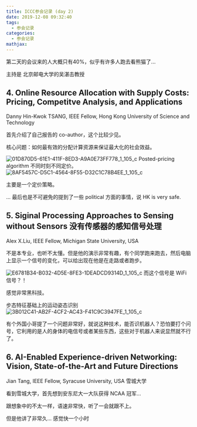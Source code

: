 ```yaml
---
title: ICCC参会记录 (day 2)
date: 2019-12-08 09:32:40
tags:
  - 参会记录
categories:
  - 参会记录
mathjax:
---
```


第二天的会议来的人大概只有40%，似乎有许多人跑去看熊猫了...

主持是 北京邮电大学的吴湛击教授
## 4. Online Resource Allocation with Supply Costs: Pricing, Competitve Analysis, and Applications
Danny Hin-Kwok TSANG, IEEE Fellow, Hong Kong University of Science and Technology

首先介绍了自己报告的 co-author，这个比较少见。

核心问题：如何最有效的分配计算资源来保证最大化的社会效益。

![01D870D5-61E1-411F-8ED3-A9A0E73FF778_1_105_c](https://i.loli.net/2019/12/10/1HRkvGMsXmSiWLa.jpg)
Posted-pricing algorithm 不同时刻不同定价。
![8AF5457C-D5C1-4564-8F55-D32C1C78B4EE_1_105_c](https://i.loli.net/2019/12/10/Kx5PSuFJior1Ozs.jpg)

主要是一个定价策略。

... 最后也是不可避免的提到了一些 political 方面的事情，说 HK is very safe.


## 5. Siginal Processing Approaches to Sensing without Sensors 没有传感器的感知信号处理
Alex X.Liu, IEEE Fellow, Michigan State University, USA



不是本专业，也听不太懂。但是他的演示非常有趣，有个同学跑来跑去，然后电脑上显示一个信号的变化，可以给出现在他是在走路或者跑步。

![E6781B34-B032-4D5E-8FE3-1DEADCD9314D_1_105_c](https://i.loli.net/2019/12/10/FED2AfycLCTmJoS.jpg)
而这个信号是 WiFi信号？！

感觉非常黑科技。

步态特征基础上的运动姿态识别
![3B012C41-AB2F-4CF2-AC43-F41C9C3947FE_1_105_c](https://i.loli.net/2019/12/10/RJ1F7594e8Wif2b.jpg)

有个外国小哥提了一个问题非常好，就说这种技术，能否识机器人？恐怕要打个问号，它利用的是人的身体的电信号或者某些东西，这些对于机器人来说显然就不行了。

## 6. AI-Enabled Experience-driven Networking: Vision, State-of-the-Art and Future Directions
Jian Tang, IEEE Fellow, Syracuse University, USA 雪城大学

看到雪城大学，首先想到安东尼大一大队获得 NCAA 冠军...

跟想象中的不太一样，语速非常快，听了一会就跟不上。

但是他讲了非常久... 感觉快一个小时

